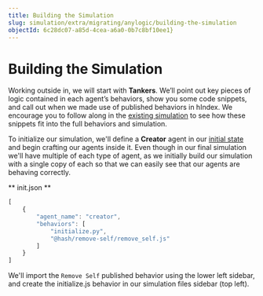 ```yaml
---
title: Building the Simulation
slug: simulation/extra/migrating/anylogic/building-the-simulation
objectId: 6c28dc07-a85d-4cea-a6a0-0b7c8bf10ee1}
---
```


# Building the Simulation

Working outside in, we will start with **Tankers**. We’ll point out key pieces of logic contained in each agent’s behaviors, show you some code snippets, and call out when we made use of published behaviors in hIndex. We encourage you to follow along in the [existing simulation](/@hash/oil-supply-chain) to see how these snippets fit into the full behaviors and simulation.

To initialize our simulation, we'll define a **Creator** agent in our [initial state](/docs/simulation/creating-simulations/anatomy-of-an-agent/initial-state) and begin crafting our agents inside it. Even though in our final simulation we'll have multiple of each type of agent, as we initially build our simulation with a single copy of each so that we can easily see that our agents are behaving correctly.

** init.json **

```javascript
[
    {
        "agent_name": "creator",
        "behaviors": [
            "initialize.py",
            "@hash/remove-self/remove_self.js"
        ]
    }
]
```


We'll import the `Remove Self` published behavior using the lower left sidebar, and create the initialize.js behavior in our simulation files sidebar \(top left\).

